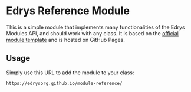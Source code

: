 # Edrys Reference Module

This is a simple module that implements many functionalities of the Edrys Modules API, and should work with any class. It is based on the [official module template](https://github.com/edrys-org/module) and is hosted on GitHub Pages.

## Usage

Simply use this URL to add the module to your class:

```
https://edrysorg.github.io/module-reference/
```
